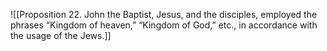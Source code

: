 ![[Proposition 22. John the Baptist, Jesus, and the disciples, employed the phrases “Kingdom of heaven,” “Kingdom of God,” etc., in accordance with the usage of the Jews.]]